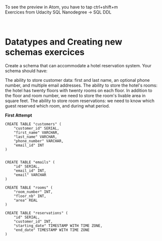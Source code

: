 
To see the preview in Atom, you have to tap ctrl+shift+m </br>
Exercices from Udacity SQL Nanodegree -> SQL DDL  </br> </br> </br>




# Datatypes and Creating new schemas  exercices


Create a schema that can accommodate a hotel reservation system. Your schema should have:

The ability to store customer data: first and last name, an optional phone number, and multiple email addresses.
The ability to store the hotel's rooms: the hotel has twenty floors with twenty rooms on each floor. In addition to the floor and room number, we need to store the room's livable area in square feet.
The ability to store room reservations: we need to know which guest reserved which room, and during what period.

__First Attempt__
```
CREATE TABLE "customers" (
    "customer_id" SERIAL,
    "first_name" VARCHAR,
    "last_name" VARCHAR,
    "phone_number" VARCHAR,
    "email_id" INT
)


CREATE TABLE "emails" (
    "id" SERIAL,
    "email_id" INT,
    "email" VARCHAR
)

CREATE TABLE "rooms" (
    "room_number" INT,
    "floor_nb" INT,
    "area" REAL
)

CREATE TABLE "reservations" (
    "id" SERIAL,
    "customer_id" INT,
    "starting_date" TIMESTAMP WITH TIME ZONE,
    "end_date" TIMESTAMP WITH TIME ZONE
)

```
